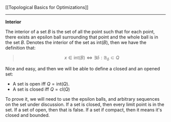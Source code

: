 [[Topological Basics for Optimizations]]


---
**Interior**

The interior of a set $B$ is the set of all the point such that for each point, there exists an epsilon ball surrounding that point and the whole ball is in the set $B$. Denotes the interior of the set as $\text{int}(B)$, then we have the definition that: 

> $$
> x\in \text{int}(B)\iff 
> \exists \delta: \mathbb{B}_\delta \subset Q
> $$

Nice and easy, and then we will be able to define a closed and an opened set: 

* A set is open iff $Q = \text{int}(Q)$. 
* A set is closed iff $Q = \text{cl}(Q)$

To prove it, we will need to use the epsilon balls, and arbitrary sequences on the set under discussion. If a set is closed, then every limit point is in the set. If a set of open, then that is false. If a set if compact, then it means it's closed and bounded. 